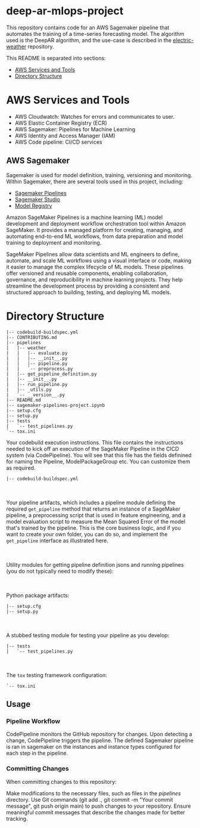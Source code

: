 # deep-ar-mlops-project

This repository contains code for an AWS Sagemaker pipeline that automates the training of a time-series forecasting model. The algorithm used is the DeepAR algorithm, and the use-case is described in the [electric-weather](https://github.com/caseywhorton/electric-weather) repository.

This README is separated into sections:
+ [AWS Services and Tools](aws_services_and_tools)
+ [Directory Structure](directory_structure)

# AWS Services and Tools

+ AWS Cloudwatch: Watches for errors and communicates to user.
+ AWS Elastic Container Registry (ECR)
+ AWS Sagemaker: Pipelines for Machine Learning
+ AWS Identity and Access Manager (IAM)
+ AWS Code pipeline: CI/CD services

## AWS Sagemaker

Sagemaker is used for model definition, training, versioning and monitoring. Within Sagemaker, there are several tools used in this project, including:

+ [Sagemaker Pipelines](https://docs.aws.amazon.com/sagemaker/latest/dg/pipelines-sdk.html)
+ [Sagemaker Studio](https://aws.amazon.com/sagemaker/studio/)
+ [Model Registry](https://docs.aws.amazon.com/sagemaker/latest/dg/model-registry.html)

Amazon SageMaker Pipelines is a machine learning (ML) model development and deployment workflow orchestration tool within Amazon SageMaker. It provides a managed platform for creating, managing, and automating end-to-end ML workflows, from data preparation and model training to deployment and monitoring.

SageMaker Pipelines allow data scientists and ML engineers to define, automate, and scale ML workflows using a visual interface or code, making it easier to manage the complex lifecycle of ML models. These pipelines offer versioned and reusable components, enabling collaboration, governance, and reproducibility in machine learning projects. They help streamline the development process by providing a consistent and structured approach to building, testing, and deploying ML models.

# Directory Structure
```
|-- codebuild-buildspec.yml
|-- CONTRIBUTING.md
|-- pipelines
|   |-- weather
|   |   |-- evaluate.py
|   |   |-- __init__.py
|   |   |-- pipeline.py
|   |   `-- preprocess.py
|   |-- get_pipeline_definition.py
|   |-- __init__.py
|   |-- run_pipeline.py
|   |-- _utils.py
|   `-- __version__.py
|-- README.md
|-- sagemaker-pipelines-project.ipynb
|-- setup.cfg
|-- setup.py
|-- tests
|   `-- test_pipelines.py
`-- tox.ini
```

Your codebuild execution instructions. This file contains the instructions needed to kick off an execution of the SageMaker Pipeline in the CICD system (via CodePipeline). You will see that this file has the fields definined for naming the Pipeline, ModelPackageGroup etc. You can customize them as required.

```
|-- codebuild-buildspec.yml
```

<br/><br/>
Your pipeline artifacts, which includes a pipeline module defining the required `get_pipeline` method that returns an instance of a SageMaker pipeline, a preprocessing script that is used in feature engineering, and a model evaluation script to measure the Mean Squared Error of the model that's trained by the pipeline. This is the core business logic, and if you want to create your own folder, you can do so, and implement the `get_pipeline` interface as illustrated here.


<br/><br/>
Utility modules for getting pipeline definition jsons and running pipelines (you do not typically need to modify these):

<br/><br/>
Python package artifacts:
```
|-- setup.cfg
|-- setup.py
```
<br/><br/>
A stubbed testing module for testing your pipeline as you develop:
```
|-- tests
|   `-- test_pipelines.py
```
<br/><br/>
The `tox` testing framework configuration:
```
`-- tox.ini
```

## Usage
### Pipeline Workflow
CodePipeline monitors the GitHub repository for changes. Upon detecting a change, CodePipeline triggers the pipeline.  The defined Sagemaker pipeline is ran in sagemaker on the instances and instance types configured for each step in the pipeline.

### Committing Changes
When committing changes to this repository:

Make modifications to the necessary files, such as files in the _pipelines_ directory.
Use Git commands (git add ., git commit -m "Your commit message", git push origin main) to push changes to your repository.
Ensure meaningful commit messages that describe the changes made for better tracking.
